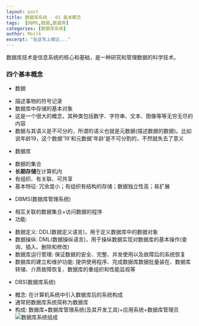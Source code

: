 ```yaml
---
layout: post
title: 数据库系统 - 01 基本概念
tags:  [DBMS,数据,数据库]
categories: [数据库系统]
author: Moilk
excerpt: "在这写上摘记..."
---
```

数据库技术是信息系统的核心和基础，是一种研究和管理数据的科学技术。  

### 四个基本概念  

- 数据  

 + 描述事物的符号记录  
 + 数据库中存储的基本对象  
 + 这是一个很大的概念，其种类包括数字、字符串、文本、图像等等无穷无尽的内容  
 + 数据与其语义是不可分的，所谓的语义也就是元数据(描述数据的数据)。比如说年龄19，这个数据'19'和元数据'年龄'是不可分割的，不然就失去了意义  

- 数据库  

 + 数据的集合  
 + **长期存储**在计算机内  
 + 有组织、有关联、可共享  
 + 基本特征: 冗余度小；有组织有结构的存储；数据独立性高；易扩展  

- DBMS(数据库管理系统)  

 + 相互关联的数据集合+访问数据的程序  
 + 功能:  

  * 数据定义: DDL(数据定义语言)，用于定义数据库中的数据对象  
  * 数据操纵: DML(数据操纵语言)，用于操纵数据实现对数据库的基本操作(查询、插入、删除和修改)  
  * 数据库运行管理: 保证数据的安全、完整、并发使用以及故障后的系统恢复  
  * 数据库的建立和维护功能: 提供使用程序、完成数据库数据批量装在、数据库转储、介质故障恢复、数据库的重组织和性能监视等  

- DBS(数据库系统)  

 + 概念: 在计算机系统中引入数据库后的系统构成  
 + 通常把数据库系统简称为数据库  
 + 构成: 数据库+数据库管理系统(及其开发工具)+应用系统+数据库管理员  
![数据库系统组成]({{site.baseurl}}/assets/images/DBS/DBS.png)  
